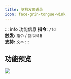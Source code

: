 ```yaml
---
title: 随机发癫语录
icon: face-grin-tongue-wink
---
```


::: info 功能信息
**指令**: `/fd`  
**触发:** `指令` / `指令回复`   
**支持:** `文本`
<Badge text="指令映射✅"/> <Badge text="REPL模式✅"/>
:::

## 功能预览

![](https://img.155155155.xyz/i/2024/03/660914b221ca2.webp)